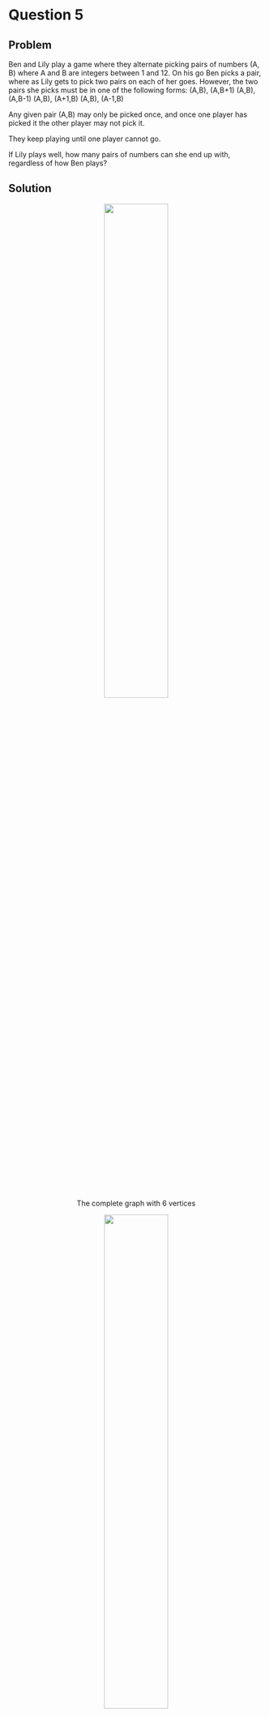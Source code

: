 # Question 5

## Problem

Ben and Lily play a game where they alternate picking pairs of numbers (A, B) where A and B are integers between 1 and 12. On his go Ben picks a pair, where as Lily gets to pick two pairs on each of her goes. However, the two pairs she picks must be in one of the following forms:
(A,B), (A,B+1)
(A,B), (A,B-1)
(A,B), (A+1,B)
(A,B), (A-1,B)

Any given pair (A,B) may only be picked once, and once one player has picked it the other player may not pick it.

They keep playing until one player cannot go.

If Lily plays well, how many pairs of numbers can she end up with, regardless of how Ben plays?

## Solution

<div align="center">
  <img src="https://github.com/user-attachments/assets/27c88ace-092d-40a2-a97c-43d5b7156227"
    style="width: 50%;" />
  <p>The complete graph with 6 vertices</p>
</div>

<div align="center">
  <img src="https://github.com/user-attachments/assets/6c9ad653-6308-4311-b0de-8466b11978d6"
    style="width: 50%;" />
  <p>The complete graph with 6 vertices</p>
</div>
